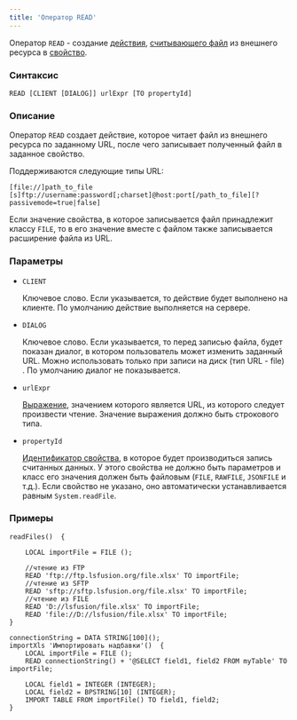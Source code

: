 ```yaml
---
title: 'Оператор READ'
---
```


Оператор `READ` - создание [действия](Actions.md), [считывающего файл](Read_file_READ.md) из внешнего ресурса в [свойство](Properties.md).

### Синтаксис

```
READ [CLIENT [DIALOG]] urlExpr [TO propertyId]
```

### Описание

Оператор `READ` создает действие, которое читает файл из внешнего ресурса по заданному URL, после чего записывает полученный файл в заданное свойство.

Поддерживаются следующие типы URL: 

```
[file://]path_to_file
[s]ftp://username:password[;charset]@host:port[/path_to_file][?passivemode=true|false]
```

Если значение свойства, в которое записывается файл принадлежит классу `FILE`, то в его значение вместе с файлом также записывается расширение файла из URL.

### Параметры

- `CLIENT`

    Ключевое слово. Если указывается, то действие будет выполнено на клиенте. По умолчанию действие выполняется на сервере.

- `DIALOG`

    Ключевое слово. Если указывается, то перед записью файла, будет показан диалог, в котором пользователь может изменить заданный URL. Можно использовать только при записи на диск (тип URL - file) . По умолчанию диалог не показывается. 

- `urlExpr`

    [Выражение](Expression.md), значением которого является URL, из которого следует произвести чтение. Значение выражения должно быть строкового типа.

- `propertyId`

    [Идентификатор свойства](IDs.md#propertyid), в которое будет производиться запись считанных данных. У этого свойства не должно быть параметров и класс его значения должен быть файловым (`FILE`, `RAWFILE`, `JSONFILE` и т.д.). Если свойство не указано, оно автоматически устанавливается равным `System.readFile`.

### Примеры

```lsf
readFiles()  {

    LOCAL importFile = FILE ();

    //чтение из FTP
    READ 'ftp://ftp.lsfusion.org/file.xlsx' TO importFile;
    //чтение из SFTP
    READ 'sftp://sftp.lsfusion.org/file.xlsx' TO importFile;
    //чтение из FILE
    READ 'D://lsfusion/file.xlsx' TO importFile;
    READ 'file://D://lsfusion/file.xlsx' TO importFile;
}

connectionString = DATA STRING[100]();
importXls 'Импортировать надбавки'()  {
    LOCAL importFile = FILE ();
    READ connectionString() + '@SELECT field1, field2 FROM myTable' TO importFile;

    LOCAL field1 = INTEGER (INTEGER);
    LOCAL field2 = BPSTRING[10] (INTEGER);
    IMPORT TABLE FROM importFile() TO field1, field2;
}
```
